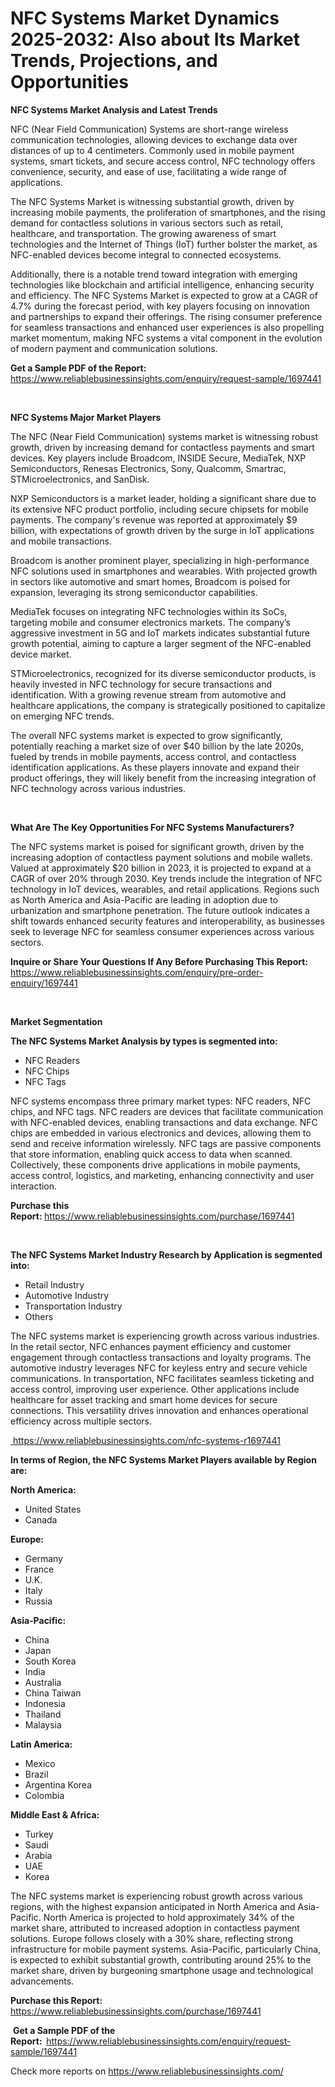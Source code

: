 <p><h1>NFC Systems Market Dynamics 2025-2032: Also about Its Market Trends, Projections, and Opportunities</h1></p><p><strong>NFC Systems Market Analysis and Latest Trends</strong></p>
<p><p>NFC (Near Field Communication) Systems are short-range wireless communication technologies, allowing devices to exchange data over distances of up to 4 centimeters. Commonly used in mobile payment systems, smart tickets, and secure access control, NFC technology offers convenience, security, and ease of use, facilitating a wide range of applications.</p><p>The NFC Systems Market is witnessing substantial growth, driven by increasing mobile payments, the proliferation of smartphones, and the rising demand for contactless solutions in various sectors such as retail, healthcare, and transportation. The growing awareness of smart technologies and the Internet of Things (IoT) further bolster the market, as NFC-enabled devices become integral to connected ecosystems.</p><p>Additionally, there is a notable trend toward integration with emerging technologies like blockchain and artificial intelligence, enhancing security and efficiency. The NFC Systems Market is expected to grow at a CAGR of 4.7% during the forecast period, with key players focusing on innovation and partnerships to expand their offerings. The rising consumer preference for seamless transactions and enhanced user experiences is also propelling market momentum, making NFC systems a vital component in the evolution of modern payment and communication solutions.</p></p>
<p><strong>Get a Sample PDF of the Report:&nbsp;</strong> <a href="https://www.reliablebusinessinsights.com/enquiry/request-sample/1697441?utm_campaign=3060&utm_medium=2&utm_source=Github&utm_content=ia&utm_term=10032025&utm_id=nfc-systems">https://www.reliablebusinessinsights.com/enquiry/request-sample/1697441</a></p>
<p>&nbsp;</p>
<p><strong>NFC Systems Major Market Players</strong></p>
<p><p>The NFC (Near Field Communication) systems market is witnessing robust growth, driven by increasing demand for contactless payments and smart devices. Key players include Broadcom, INSIDE Secure, MediaTek, NXP Semiconductors, Renesas Electronics, Sony, Qualcomm, Smartrac, STMicroelectronics, and SanDisk.</p><p>NXP Semiconductors is a market leader, holding a significant share due to its extensive NFC product portfolio, including secure chipsets for mobile payments. The company's revenue was reported at approximately $9 billion, with expectations of growth driven by the surge in IoT applications and mobile transactions.</p><p>Broadcom is another prominent player, specializing in high-performance NFC solutions used in smartphones and wearables. With projected growth in sectors like automotive and smart homes, Broadcom is poised for expansion, leveraging its strong semiconductor capabilities.</p><p>MediaTek focuses on integrating NFC technologies within its SoCs, targeting mobile and consumer electronics markets. The company’s aggressive investment in 5G and IoT markets indicates substantial future growth potential, aiming to capture a larger segment of the NFC-enabled device market.</p><p>STMicroelectronics, recognized for its diverse semiconductor products, is heavily invested in NFC technology for secure transactions and identification. With a growing revenue stream from automotive and healthcare applications, the company is strategically positioned to capitalize on emerging NFC trends.</p><p>The overall NFC systems market is expected to grow significantly, potentially reaching a market size of over $40 billion by the late 2020s, fueled by trends in mobile payments, access control, and contactless identification applications. As these players innovate and expand their product offerings, they will likely benefit from the increasing integration of NFC technology across various industries.</p></p>
<p>&nbsp;</p>
<p><strong>What Are The Key Opportunities For NFC Systems Manufacturers?</strong></p>
<p><p>The NFC systems market is poised for significant growth, driven by the increasing adoption of contactless payment solutions and mobile wallets. Valued at approximately $20 billion in 2023, it is projected to expand at a CAGR of over 20% through 2030. Key trends include the integration of NFC technology in IoT devices, wearables, and retail applications. Regions such as North America and Asia-Pacific are leading in adoption due to urbanization and smartphone penetration. The future outlook indicates a shift towards enhanced security features and interoperability, as businesses seek to leverage NFC for seamless consumer experiences across various sectors.</p></p>
<p><strong>Inquire or Share Your Questions If Any Before Purchasing This Report:</strong> <a href="https://www.reliablebusinessinsights.com/enquiry/pre-order-enquiry/1697441?utm_campaign=3060&utm_medium=2&utm_source=Github&utm_content=ia&utm_term=10032025&utm_id=nfc-systems">https://www.reliablebusinessinsights.com/enquiry/pre-order-enquiry/1697441</a></p>
<p>&nbsp;</p>
<p><strong>Market Segmentation</strong></p>
<p><strong>The NFC Systems Market Analysis by types is segmented into:</strong></p>
<p><ul><li>NFC Readers</li><li>NFC Chips</li><li>NFC Tags</li></ul></p>
<p><p>NFC systems encompass three primary market types: NFC readers, NFC chips, and NFC tags. NFC readers are devices that facilitate communication with NFC-enabled devices, enabling transactions and data exchange. NFC chips are embedded in various electronics and devices, allowing them to send and receive information wirelessly. NFC tags are passive components that store information, enabling quick access to data when scanned. Collectively, these components drive applications in mobile payments, access control, logistics, and marketing, enhancing connectivity and user interaction.</p></p>
<p><strong>Purchase this Report:&nbsp;</strong><a href="https://www.reliablebusinessinsights.com/purchase/1697441?utm_campaign=3060&utm_medium=2&utm_source=Github&utm_content=ia&utm_term=10032025&utm_id=nfc-systems">https://www.reliablebusinessinsights.com/purchase/1697441</a></p>
<p>&nbsp;</p>
<p><strong>The NFC Systems Market Industry Research by Application is segmented into:</strong></p>
<p><ul><li>Retail Industry</li><li>Automotive Industry</li><li>Transportation Industry</li><li>Others</li></ul></p>
<p><p>The NFC systems market is experiencing growth across various industries. In the retail sector, NFC enhances payment efficiency and customer engagement through contactless transactions and loyalty programs. The automotive industry leverages NFC for keyless entry and secure vehicle communications. In transportation, NFC facilitates seamless ticketing and access control, improving user experience. Other applications include healthcare for asset tracking and smart home devices for secure connections. This versatility drives innovation and enhances operational efficiency across multiple sectors.</p></p>
<p><a href="https://www.reliablebusinessinsights.com/nfc-systems-r1697441?utm_campaign=3060&utm_medium=2&utm_source=Github&utm_content=ia&utm_term=10032025&utm_id=nfc-systems">&nbsp;https://www.reliablebusinessinsights.com/nfc-systems-r1697441</a></p>
<p><strong>In terms of Region, the NFC Systems Market Players available by Region are:</strong></p>
<p>
    <p> <strong> North America: </strong>
        <ul>
            <li>United States</li>
            <li>Canada</li>
        </ul>
        </p> 
    <p> <strong> Europe: </strong>
        <ul>
            <li>Germany</li>
            <li>France</li>
            <li>U.K.</li>
            <li>Italy</li>
            <li>Russia</li>
        </ul>
        </p> 
    <p> <strong> Asia-Pacific: </strong>
        <ul>
            <li>China</li>
            <li>Japan</li>
            <li>South Korea</li>
            <li>India</li>
            <li>Australia</li>
            <li>China Taiwan</li>
            <li>Indonesia</li>
            <li>Thailand</li>
            <li>Malaysia</li>
        </ul>
        </p> 
    <p> <strong> Latin America: </strong>
        <ul>
            <li>Mexico</li>
            <li>Brazil</li>
            <li>Argentina Korea</li>
            <li>Colombia</li>
        </ul>
        </p> 
    <p> <strong> Middle East & Africa: </strong>
        <ul>
            <li>Turkey</li>
            <li>Saudi</li>
            <li>Arabia</li>
            <li>UAE</li>
            <li>Korea</li>
        </ul>
    </p>
    </p>
<p><p>The NFC systems market is experiencing robust growth across various regions, with the highest expansion anticipated in North America and Asia-Pacific. North America is projected to hold approximately 34% of the market share, attributed to increased adoption in contactless payment solutions. Europe follows closely with a 30% share, reflecting strong infrastructure for mobile payment systems. Asia-Pacific, particularly China, is expected to exhibit substantial growth, contributing around 25% to the market share, driven by burgeoning smartphone usage and technological advancements.</p></p>
<p><strong>Purchase this Report: </strong><a href="https://www.reliablebusinessinsights.com/purchase/1697441?utm_campaign=3060&utm_medium=2&utm_source=Github&utm_content=ia&utm_term=10032025&utm_id=nfc-systems">https://www.reliablebusinessinsights.com/purchase/1697441</a></p>
<p>&nbsp;<strong>Get a Sample PDF of the Report:&nbsp;&nbsp;</strong><a href="https://www.reliablebusinessinsights.com/enquiry/request-sample/1697441?utm_campaign=3060&utm_medium=2&utm_source=Github&utm_content=ia&utm_term=10032025&utm_id=nfc-systems">https://www.reliablebusinessinsights.com/enquiry/request-sample/1697441</a></p>
<p><strong></strong></p>
<p>Check more reports on <a href="https://www.reliablebusinessinsights.com/?utm_campaign=3060&utm_medium=2&utm_source=Github&utm_content=ia&utm_term=10032025&utm_id=nfc-systems">https://www.reliablebusinessinsights.com/</a></p>